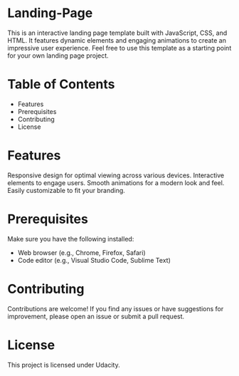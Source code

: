 # Landing-Page
This is an interactive landing page template built with JavaScript, CSS, and HTML. It features dynamic elements and engaging animations to create an impressive user experience. Feel free to use this template as a starting point for your own landing page project.

# Table of Contents
* Features
* Prerequisites
* Contributing
* License

# Features
Responsive design for optimal viewing across various devices.
Interactive elements to engage users.
Smooth animations for a modern look and feel.
Easily customizable to fit your branding.

# Prerequisites
Make sure you have the following installed:

* Web browser (e.g., Chrome, Firefox, Safari)
* Code editor (e.g., Visual Studio Code, Sublime Text)

# Contributing
Contributions are welcome! If you find any issues or have suggestions for improvement, please open an issue or submit a pull request.

# License
This project is licensed under Udacity.

